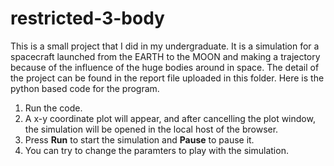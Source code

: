 # restricted-3-body
This is a small project that I did in my undergraduate.
It is a simulation for a spacecraft launched from the EARTH to the MOON and making a trajectory because of the influence of the huge bodies around in space. 
The detail of the project can be found in the report file uploaded in this folder. 
Here is the python based code for the program. 
1. Run the code.
2. A x-y coordinate plot will appear, and after cancelling the plot window, the simulation will be opened in the local host of the browser.
3. Press **Run** to start the simulation and **Pause** to pause it. 
4. You can try to change the paramters to play with the simulation. 

